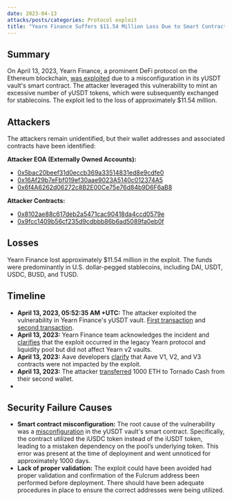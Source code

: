 ```yaml
---
date: 2023-04-13
attacks/posts/categories: Protocol exploit
title: "Yearn Finance Suffers $11.54 Million Loss Due to Smart Contract Vulnerability"
---
```


## Summary

On April 13, 2023, Yearn Finance, a prominent DeFi protocol on the Ethereum blockchain, [was exploited](https://quillaudits.medium.com/decoding-yearn-finance-11-million-hack-quillaudits-c9a75ac7e68b) due to a misconfiguration in its yUSDT vault's smart contract. The attacker leveraged this vulnerability to mint an excessive number of yUSDT tokens, which were subsequently exchanged for stablecoins. The exploit led to the loss of approximately $11.54 million.

## Attackers

The attackers remain unidentified, but their wallet addresses and associated contracts have been identified:

**Attacker EOA (Externally Owned Accounts):**
- [0x5bac20beef31d0eccb369a33514831ed8e9cdfe0](https://etherscan.io/address/0x5bac20beef31d0eccb369a33514831ed8e9cdfe0)
- [0x16Af29b7eFbf019ef30aae9023A5140c012374A5](https://etherscan.io/address/0x16Af29b7eFbf019ef30aae9023A5140c012374A5)
- [0x6f4A6262d06272c8B2E00Ce75e76d84b9D6F6aB8](https://etherscan.io/address/0x6f4A6262d06272c8B2E00Ce75e76d84b9D6F6aB8)

**Attacker Contracts:**
- [0x8102ae88c617deb2a5471cac90418da4ccd0579e](https://etherscan.io/address/0x8102ae88c617deb2a5471cac90418da4ccd0579e)
- [0x9fcc1409b56cf235d9cdbbb86b6ad5089fa0eb0f](https://etherscan.io/address/0x9fcc1409b56cf235d9cdbbb86b6ad5089fa0eb0f)

## Losses

Yearn Finance lost approximately $11.54 million in the exploit. The funds were predominantly in U.S. dollar-pegged stablecoins, including DAI, USDT, USDC, BUSD, and TUSD.

## Timeline

- **April 13, 2023, 05:52:35 AM +UTC:** The attacker exploited the vulnerability in Yearn Finance's yUSDT vault. [First transaction](https://etherscan.io/tx/0xd55e43c1602b28d4fd4667ee445d570c8f298f5401cf04e62ec329759ecda95d) and [second transaction](https://etherscan.io/tx/0x8db0ef33024c47200d47d8e97b0fcfc4b51de1820dfb4e911f0e3fb0a4053138).
- **April 13, 2023:** Yearn Finance team acknowledges the incident and [clarifies](https://twitter.com/storming0x/status/1646408774477922305) that the exploit occurred in the legacy Yearn protocol and liquidity pool but did not affect Yearn v2 vaults.
- **April 13, 2023:** Aave developers [clarify](https://twitter.com/AaveAave/status/1646410238797688832) that Aave V1, V2, and V3 contracts were not impacted by the exploit.
- **April 13, 2023:** The attacker [transferred](https://etherscan.io/tx/0x318111c68ff35b034955316411f92d3106b4fd90a25c8957849c04d640758a01) 1000 ETH to Tornado Cash from their second wallet.
- 
## Security Failure Causes

- **Smart contract misconfiguration:** The root cause of the vulnerability was a [misconfiguration](https://twitter.com/yearnfi/status/1646436798086672385) in the yUSDT vault's smart contract. Specifically, the contract utilized the iUSDC token instead of the iUSDT token, leading to a mistaken dependency on the pool’s underlying token. This error was present at the time of deployment and went unnoticed for approximately 1000 days.
- **Lack of proper validation:** The exploit could have been avoided had proper validation and confirmation of the Fulcrum address been performed before deployment. There should have been adequate procedures in place to ensure the correct addresses were being utilized.
